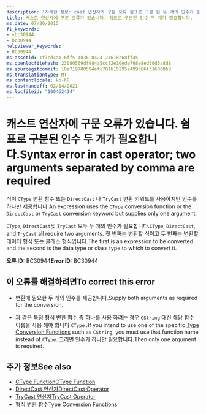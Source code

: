 ```yaml
---
description: '자세한 정보: cast 연산자의 구문 오류 쉼표로 구분 된 두 개의 인수가 필요 합니다.'
title: 캐스트 연산자에 구문 오류가 있습니다. 쉼표로 구분된 인수 두 개가 필요합니다.
ms.date: 07/20/2015
f1_keywords:
- vbc30944
- bc30944
helpviewer_keywords:
- BC30944
ms.assetid: 1f7ed4a1-6ff5-4836-8424-21618c68ff45
ms.openlocfilehash: 23080569df984a5ccf2e10ede798e8ed39d5a8d8
ms.sourcegitcommit: 10e719780594efc781b15295e499c66f316068b8
ms.translationtype: MT
ms.contentlocale: ko-KR
ms.lasthandoff: 02/14/2021
ms.locfileid: "100462414"
---
```

# <a name="syntax-error-in-cast-operator-two-arguments-separated-by-comma-are-required"></a><span data-ttu-id="7c71e-103">캐스트 연산자에 구문 오류가 있습니다. 쉼표로 구분된 인수 두 개가 필요합니다.</span><span class="sxs-lookup"><span data-stu-id="7c71e-103">Syntax error in cast operator; two arguments separated by comma are required</span></span>

<span data-ttu-id="7c71e-104">식이 `CType` 변환 함수 또는 `DirectCast` 나 `TryCast` 변환 키워드를 사용하지만 인수를 하나만 제공합니다.</span><span class="sxs-lookup"><span data-stu-id="7c71e-104">An expression uses the `CType` conversion function or the `DirectCast` or `TryCast` conversion keyword but supplies only one argument.</span></span>  
  
 <span data-ttu-id="7c71e-105">`CType`, `DirectCast`및 `TryCast` 모두 두 개의 인수가 필요합니다.</span><span class="sxs-lookup"><span data-stu-id="7c71e-105">`CType`, `DirectCast`, and `TryCast` all require two arguments.</span></span> <span data-ttu-id="7c71e-106">첫 번째는 변환할 식이고 두 번째는 변환할 데이터 형식 또는 클래스 형식입니다.</span><span class="sxs-lookup"><span data-stu-id="7c71e-106">The first is an expression to be converted and the second is the data type or class type to which to convert it.</span></span>  
  
 <span data-ttu-id="7c71e-107">**오류 ID:** BC30944</span><span class="sxs-lookup"><span data-stu-id="7c71e-107">**Error ID:** BC30944</span></span>  
  
## <a name="to-correct-this-error"></a><span data-ttu-id="7c71e-108">이 오류를 해결하려면</span><span class="sxs-lookup"><span data-stu-id="7c71e-108">To correct this error</span></span>  
  
- <span data-ttu-id="7c71e-109">변환에 필요한 두 개의 인수를 제공합니다.</span><span class="sxs-lookup"><span data-stu-id="7c71e-109">Supply both arguments as required for the conversion.</span></span>  
  
- <span data-ttu-id="7c71e-110">과 같은 특정 [형식 변환 함수](../language-reference/functions/type-conversion-functions.md) 중 하나를 사용 하려는 경우 `CString` 대신 해당 함수 이름을 사용 해야 합니다 `CType` .</span><span class="sxs-lookup"><span data-stu-id="7c71e-110">If you intend to use one of the specific [Type Conversion Functions](../language-reference/functions/type-conversion-functions.md) such as `CString`, you must use that function name instead of `CType`.</span></span> <span data-ttu-id="7c71e-111">그러면 인수가 하나만 필요합니다.</span><span class="sxs-lookup"><span data-stu-id="7c71e-111">Then only one argument is required.</span></span>  
  
## <a name="see-also"></a><span data-ttu-id="7c71e-112">추가 정보</span><span class="sxs-lookup"><span data-stu-id="7c71e-112">See also</span></span>

- [<span data-ttu-id="7c71e-113">CType Function</span><span class="sxs-lookup"><span data-stu-id="7c71e-113">CType Function</span></span>](../language-reference/functions/ctype-function.md)
- [<span data-ttu-id="7c71e-114">DirectCast 연산자</span><span class="sxs-lookup"><span data-stu-id="7c71e-114">DirectCast Operator</span></span>](../language-reference/operators/directcast-operator.md)
- [<span data-ttu-id="7c71e-115">TryCast 연산자</span><span class="sxs-lookup"><span data-stu-id="7c71e-115">TryCast Operator</span></span>](../language-reference/operators/trycast-operator.md)
- [<span data-ttu-id="7c71e-116">형식 변환 함수</span><span class="sxs-lookup"><span data-stu-id="7c71e-116">Type Conversion Functions</span></span>](../language-reference/functions/type-conversion-functions.md)
